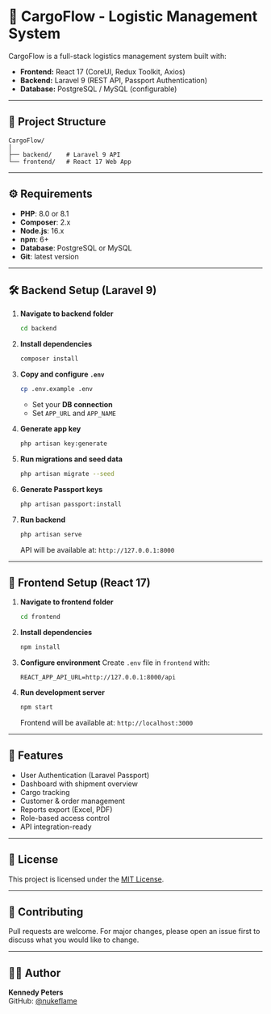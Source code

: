 # 🚚 CargoFlow - Logistic Management System

CargoFlow is a full-stack logistics management system built with:

- **Frontend:** React 17 (CoreUI, Redux Toolkit, Axios)
- **Backend:** Laravel 9 (REST API, Passport Authentication)
- **Database:** PostgreSQL / MySQL (configurable)

---

## 📂 Project Structure

```
CargoFlow/
│
├── backend/    # Laravel 9 API
└── frontend/   # React 17 Web App
```

---

## ⚙️ Requirements

- **PHP**: 8.0 or 8.1
- **Composer**: 2.x
- **Node.js**: 16.x
- **npm**: 6+
- **Database**: PostgreSQL or MySQL
- **Git**: latest version

---

## 🛠 Backend Setup (Laravel 9)

1. **Navigate to backend folder**

   ```bash
   cd backend
   ```

2. **Install dependencies**

   ```bash
   composer install
   ```

3. **Copy and configure `.env`**

   ```bash
   cp .env.example .env
   ```

   - Set your **DB connection**
   - Set `APP_URL` and `APP_NAME`

4. **Generate app key**

   ```bash
   php artisan key:generate
   ```

5. **Run migrations and seed data**

   ```bash
   php artisan migrate --seed
   ```

6. **Generate Passport keys**

   ```bash
   php artisan passport:install
   ```

7. **Run backend**
   ```bash
   php artisan serve
   ```
   API will be available at: `http://127.0.0.1:8000`

---

## 🎨 Frontend Setup (React 17)

1. **Navigate to frontend folder**

   ```bash
   cd frontend
   ```

2. **Install dependencies**

   ```bash
   npm install
   ```

3. **Configure environment**
   Create `.env` file in `frontend` with:

   ```
   REACT_APP_API_URL=http://127.0.0.1:8000/api
   ```

4. **Run development server**
   ```bash
   npm start
   ```
   Frontend will be available at: `http://localhost:3000`

---

## 📌 Features

- User Authentication (Laravel Passport)
- Dashboard with shipment overview
- Cargo tracking
- Customer & order management
- Reports export (Excel, PDF)
- Role-based access control
- API integration-ready

---

## 📜 License

This project is licensed under the [MIT License](LICENSE).

---

## 🤝 Contributing

Pull requests are welcome. For major changes, please open an issue first to discuss what you would like to change.

---

## 👨‍💻 Author

**Kennedy Peters**  
GitHub: [@nukeflame](https://github.com/nukeflame)
